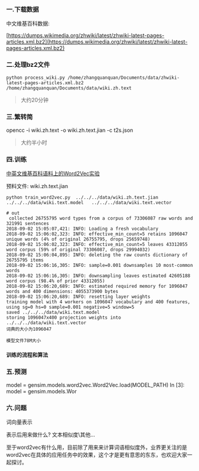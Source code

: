 ### 一.下载数据
中文维基百科数据:

[https://dumps.wikimedia.org/zhwiki/latest/zhwiki-latest-pages-articles.xml.bz2](https://dumps.wikimedia.org/zhwiki/latest/zhwiki-latest-pages-articles.xml.bz2)
### 二.处理bz2文件
```
python process_wiki.py /home/zhangquanquan/Documents/data/zhwiki-latest-pages-articles.xml.bz2 /home/zhangquanquan/Documents/data/wiki.zh.text
```
> 大约20分钟

### 三.繁转简
opencc -i wiki.zh.text -o wiki.zh.text.jian -c t2s.json

> 大约半小时

### 四.训练
[中英文维基百科语料上的Word2Vec实验](http://www.52nlp.cn/%E4%B8%AD%E8%8B%B1%E6%96%87%E7%BB%B4%E5%9F%BA%E7%99%BE%E7%A7%91%E8%AF%AD%E6%96%99%E4%B8%8A%E7%9A%84word2vec%E5%AE%9E%E9%AA%8C)

预料文件: wiki.zh.text.jian

```
python train_word2vec.py  ../../../data/wiki.zh.text.jian  ../../../data/wiki.text.model   ../../../data/wiki.text.vector

# out
 collected 26755795 word types from a corpus of 73306087 raw words and 321991 sentences
2018-09-02 15:05:07,421: INFO: Loading a fresh vocabulary
2018-09-02 15:06:02,323: INFO: effective_min_count=5 retains 1096047 unique words (4% of original 26755795, drops 25659748)
2018-09-02 15:06:02,323: INFO: effective_min_count=5 leaves 43312055 word corpus (59% of original 73306087, drops 29994032)
2018-09-02 15:06:04,895: INFO: deleting the raw counts dictionary of 26755795 items
2018-09-02 15:06:16,305: INFO: sample=0.001 downsamples 10 most-common words
2018-09-02 15:06:16,305: INFO: downsampling leaves estimated 42605188 word corpus (98.4% of prior 43312055)
2018-09-02 15:06:20,689: INFO: estimated required memory for 1096047 words and 400 dimensions: 4055373900 bytes
2018-09-02 15:06:20,689: INFO: resetting layer weights
training model with 4 workers on 1096047 vocabulary and 400 features, using sg=0 hs=0 sample=0.001 negative=5 window=5
saved ../../../data/wiki.text.model
storing 1096047x400 projection weights into ../../../data/wiki.text.vector
词典的大小为1096047

模型文件78M大小
```


#### 训练的流程和算法


### 五.预测
model = gensim.models.word2vec.Word2Vec.load(MODEL_PATH)
In [3]: model = gensim.models.Wor

### 六.问题
词向量表示

表示后用来做什么? 文本相似度\其他...

至于word2vec有什么用，目前除了用来来计算词语相似度外，业界更关注的是word2vec在具体的应用任务中的效果，这个才是更有意思的东东，也欢迎大家一起探讨。
